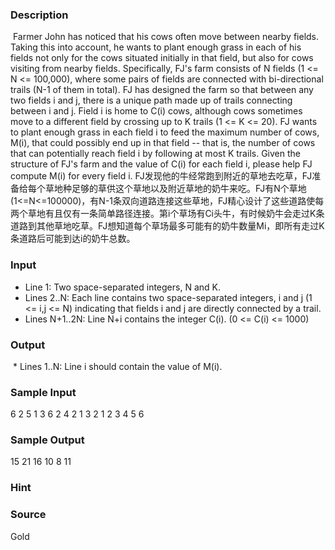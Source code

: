
### Description
 Farmer John has noticed that his cows often move between nearby fields. Taking this into account, he wants to plant enough grass in each of his fields not only for the cows situated initially in that field, but also for cows visiting from nearby fields. Specifically, FJ's farm consists of N fields (1 <= N <= 100,000), where some pairs of fields are connected with bi-directional trails (N-1 of them in total). FJ has designed the farm so that between any two fields i and j, there is a unique path made up of trails connecting between i and j. Field i is home to C(i) cows, although cows sometimes move to a different field by crossing up to K trails (1 <= K <= 20). FJ wants to plant enough grass in each field i to feed the maximum number of cows, M(i), that could possibly end up in that field -- that is, the number of cows that can potentially reach field i by following at most K trails. Given the structure of FJ's farm and the value of C(i) for each field i, please help FJ compute M(i) for every field i. 
FJ发现他的牛经常跑到附近的草地去吃草，FJ准备给每个草地种足够的草供这个草地以及附近草地的奶牛来吃。FJ有N个草地(1<=N<=100000)，有N-1条双向道路连接这些草地，FJ精心设计了这些道路使每两个草地有且仅有一条简单路径连接。第i个草场有Ci头牛，有时候奶牛会走过K条道路到其他草地吃草。FJ想知道每个草场最多可能有的奶牛数量Mi，即所有走过K条道路后可能到达i的奶牛总数。

### Input
* Line 1: Two space-separated integers, N and K. 
* Lines 2..N: Each line contains two space-separated integers, i and j (1 <= i,j <= N) indicating that fields i and j are directly connected by a trail. 
* Lines N+1..2N:
Line N+i contains the integer C(i). (0 <= C(i) <= 1000) 
### Output
 * Lines 1..N: Line i should contain the value of M(i).
### Sample Input
6 2
5 1
3 6
2 4
2 1
3 2
1
2
3
4
5
6


### Sample Output
15
21
16
10
8
11

### Hint

### Source
Gold